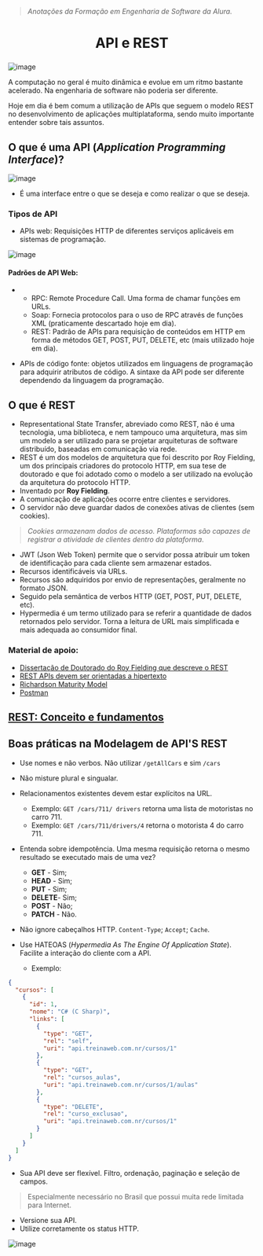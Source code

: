 > *Anotações da Formação em Engenharia de Software da Alura.*

<h1 align="center">
  API e REST

###

![image](https://github.com/AndreCoutinhom/api_rest_study/assets/91290799/777dae18-df07-488c-bd13-a619791eafc8)

</h1>

A computação no geral é muito dinâmica e evolue em um ritmo bastante acelerado. Na engenharia de software não poderia ser diferente.  

Hoje em dia é bem comum a utilização de APIs que seguem o modelo REST no desenvolvimento de aplicações multiplataforma, sendo muito importante entender sobre tais assuntos.

## O que é uma API (*Application Programming Interface*)?

![image](https://github.com/AndreCoutinhom/api_rest_study/assets/91290799/4f3e743f-4ffe-47cc-83ee-833989531c2d)


* É uma interface entre o que se deseja e como realizar o que se deseja.

### Tipos de API
* APIs web: Requisições HTTP de diferentes serviços aplicáveis em sistemas de programação.
   
![image](https://github.com/AndreCoutinhom/api_rest_study/assets/91290799/decc66f8-ce7f-40e9-8ce0-48023dccd504)

  #### Padrões de API Web:
  *
    * RPC: Remote Procedure Call. Uma forma de chamar funções em URLs.
    * Soap: Fornecia protocolos para o uso de RPC através de funções XML (praticamente descartado hoje em dia).
    * REST: Padrão de APIs para requisição de conteúdos em HTTP em forma de métodos GET, POST, PUT, DELETE, etc (mais utilizado hoje em dia).

* APIs de código fonte: objetos utilizados em linguagens de programação para adquirir atributos de código. A sintaxe da API pode ser diferente dependendo da linguagem da programação.

## O que é REST

* Representational State Transfer, abreviado como REST, não é uma tecnologia, uma biblioteca, e nem tampouco uma arquitetura, mas sim um modelo a ser utilizado para se projetar arquiteturas de software distribuído, baseadas em comunicação via rede.
* REST é um dos modelos de arquitetura que foi descrito por Roy Fielding, um dos principais criadores do protocolo HTTP, em sua tese de doutorado e que foi adotado como o modelo a ser utilizado na evolução da arquitetura do protocolo HTTP.
* Inventado por **Roy Fielding**.
* A comunicação de aplicações ocorre entre clientes e servidores.
* O servidor não deve guardar dados de conexões ativas de clientes (sem cookies).
> *Cookies armazenam dados de acesso. Plataformas são capazes de registrar a atividade de clientes dentro da plataforma*.
* JWT (Json Web Token) permite que o servidor possa atribuir um token de identificação para cada cliente sem armazenar estados.
* Recursos identificáveis via URLs.
* Recursos são adquiridos por envio de representações, geralmente no formato JSON.
* Seguido pela semântica de verbos HTTP (GET, POST, PUT, DELETE, etc).
* Hypermedia é um termo utilizado para se referir a quantidade de dados retornados pelo servidor. Torna a leitura de URL mais simplificada e mais adequada ao consumidor final.

### Material de apoio:
* [Dissertação de Doutorado do Roy Fielding que descreve o REST](/architectural_styles_and_the_design_of_network_based_software_architectures.pdf)
* [REST APIs devem ser orientadas a hipertexto](https://roy.gbiv.com/untangled/2008/rest-apis-must-be-hypertext-driven)
* [Richardson Maturity Model](https://martinfowler.com/articles/richardsonMaturityModel.html)
* [Postman](https://www.postman.com)

## [REST: Conceito e fundamentos](https://www.alura.com.br/artigos/rest-conceito-e-fundamentos?_gl=1*1l5jqb3*_ga*ODM1Nzk2OTUyLjE2OTgzNDc1Mjk.*_ga_1EPWSW3PCS*MTcwMzAyMzMwOC4xMDIuMC4xNzAzMDIzMzA4LjAuMC4w*_fplc*NVUzUzlBYVhTREVxS3ZJR1V1VkNneEFoSFJqZmVDeVU3dXYlMkJ5WE9tb2lvcmNnV0F4akdScjJzeTFUcmVEZnhiSXpmaE5FM0N3T0cxZjUyZk0lMkJiYnBrSzBBYjhyMktFR1ZvNWNQQWZIcHl6OGVLMW91d2FEQUxFdHA5ZDB1QSUzRCUzRA..)

## Boas práticas na Modelagem de API'S REST

* Use nomes e não verbos. Não utilizar `/getAllCars` e sim `/cars` 
* Não misture plural e singualar.

* Relacionamentos existentes devem estar explícitos na URL.
  * Exemplo: `GET /cars/711/ drivers` retorna uma lista de motoristas no carro 711.
  * Exemplo: `GET /cars/711/drivers/4` retorna o motorista 4 do carro 711.
* Entenda sobre idempotência. Uma mesma requisição retorna o mesmo resultado se executado mais de uma vez?
  * **GET** - Sim;
  * **HEAD** - Sim;
  * **PUT** - Sim;
  * **DELETE**- Sim;
  * **POST** - Não;
  * **PATCH** - Não.
* Não ignore cabeçalhos HTTP. `Content-Type`; `Accept`; `Cache`.
* Use HATEOAS (*Hypermedia As The Engine Of Application State*). Facilite a interação do cliente com a API.
  * Exemplo:
``` json
{
  "cursos": [
    {
      "id": 1,
      "nome": "C# (C Sharp)",
      "links": [
        {
          "type": "GET",
          "rel": "self",
          "uri": "api.treinaweb.com.nr/cursos/1"
        },
        {
          "type": "GET",
          "rel": "cursos_aulas",
          "uri": "api.treinaweb.com.nr/cursos/1/aulas"
        },
        {
          "type": "DELETE",
          "rel": "curso_exclusao",
          "uri": "api.treinaweb.com.nr/cursos/1"
        }
      ]
    }
  ]
}
  ```
* Sua API deve ser flexível. Filtro, ordenação, paginação e seleção de campos.
> Especialmente necessário no Brasil que possui muita rede limitada para Internet.
* Versione sua API.
* Utilize corretamente os status HTTP.

![image](https://github.com/AndreCoutinhom/api_rest_study/assets/91290799/71aad845-df70-4708-8fab-b57109e9f6df)

